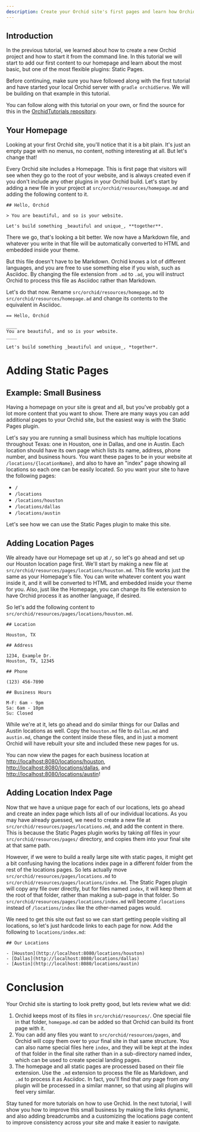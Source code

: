 ```yaml
---
description: Create your Orchid site's first pages and learn how Orchid processes files. 
---
```


## Introduction

In the previous tutorial, we learned about how to create a new Orchid project and how to start it from the command line.
In this tutorial we will start to add our first content to our homepage and learn about the most basic, but one of the
most flexible plugins: Static Pages.

Before continuing, make sure you have followed along with the first tutorial and have started your local Orchid server 
with `gradle orchidServe`. We will be building on that example in this tutorial.

You can follow along with this tutorial on your own, or find the source for this in the 
[OrchidTutorials repository](https://github.com/JavaEden/OrchidTutorials/tree/master/02). 

## Your Homepage

Looking at your first Orchid site, you'll notice that it is a bit plain. It's just an empty page with no menus, no 
content, nothing interesting at all. But let's change that!

Every Orchid site includes a Homepage. This is first page that visitors will see when they go to the root of your 
website, and is always created even if you don't include any other plugins in your Orchid build. Let's start by adding a
new file in your project at `src/orchid/resources/homepage.md` and adding the following content to it. 

```text
## Hello, Orchid

> You are beautiful, and so is your website.

Let's build something _beautiful and unique_, **together**.
```

There we go, that's looking a bit better. We now have a Markdown file, and whatever you write in that file will be 
automatically converted to HTML and embedded inside your theme. 

But this file doesn't have to be Markdown. Orchid knows a lot of different languages, and you are free to use something 
else if you wish, such as Asciidoc. By changing the file extension from `.md` to `.ad`, you will instruct Orchid to 
process this file as Asciidoc rather than Markdown. 

Let's do that now. Rename `src/orchid/resources/homepage.md` to `src/orchid/resources/homepage.ad` and change its 
contents to the equivalent in Asciidoc.

```text
== Hello, Orchid

____
You are beautiful, and so is your website.
____

Let's build something _beautiful and unique_, *together*.
```

# Adding Static Pages

## Example: Small Business

Having a homepage on your site is great and all, but you've probably got a lot more content that you want to show. There 
are many ways you can add additional pages to your Orchid site, but the easiest way is with the Static Pages plugin. 

Let's say you are running a small business which has multiple locations throughout Texas: one in Houston, one in Dallas,
and one in Austin. Each location should have its own page which lists its name, address, phone number, and business 
hours. You want these pages to be in your website at `/locations/{locationName}`, and also to have an "index" page 
showing all locations so each one can be easily located. So you want your site to have the following pages:

- `/`
- `/locations`
- `/locations/houston`
- `/locations/dallas`
- `/locations/austin`

Let's see how we can use the Static Pages plugin to make this site.

## Adding Location Pages

We already have our Homepage set up at `/`, so let's go ahead and set up our Houston location page first. We'll start by
making a new file at `src/orchid/resources/pages/locations/houston.md`. This file works just the same as your Homepage's 
file. You can write whatever content you want inside it, and it will be converted to HTML and embedded inside your theme 
for you. Also, just like the Homepage, you can change its file extension to have Orchid process it as another language,
if desired.

So let's add the following content to `src/orchid/resources/pages/locations/houston.md`.

```text
## Location

Houston, TX

## Address
 
1234, Example Dr.
Houston, TX, 12345

## Phone

(123) 456-7890

## Business Hours

M-F: 6am - 9pm
Sa: 6am - 10pm
Su: Closed
```

While we're at it, lets go ahead and do similar things for our Dallas and Austin locations as well. Copy the
`houston.md` file to `dallas.md` and `austin.md`, change the content inside these files, and in just a moment Orchid
will have rebuilt your site and included these new pages for us. 

You can now view the pages for each business location at 
[http://localhost:8080/locations/houston](http://localhost:8080/locations/houston), 
[http://localhost:8080/locations/dallas](http://localhost:8080/locations/dallas), and 
[http://localhost:8080/locations/austin](http://localhost:8080/locations/austin)!

## Adding Location Index Page

Now that we have a unique page for each of our locations, lets go ahead and create an index page which lists all of our 
individual locations. As you may have already guessed, we need to create a new file at 
`src/orchid/resources/pages/locations.md`, and add the content in there. This is because the Static Pages plugin works 
by taking _all_ files in your `src/orchid/resources/pages/` directory, and copies them into your final site at that same
path.  

However, if we were to build a really large site with static pages, it might get a bit confusing having the locations 
index page in a different folder from the rest of the locations pages. So lets actually move
`src/orchid/resources/pages/locations.md` to `src/orchid/resources/pages/locations/index.md`. The Static Pages plugin 
will copy any file over directly, but for files named `index`, it will keep them at the root of that folder, rather than
making a sub-page in that folder. So `src/orchid/resources/pages/locations/index.md` will become `/locations` instead of
`/locations/index` like the other-named pages would.

We need to get this site out fast so we can start getting people visiting all locations, so let's just hardcode links to 
each page for now. Add the following to `locations/index.md`:

```text
## Our Locations

- [Houston](http://localhost:8080/locations/houston)
- [Dallas](http://localhost:8080/locations/dallas)
- [Austin](http://localhost:8080/locations/austin)
```

# Conclusion

Your Orchid site is starting to look pretty good, but lets review what we did:

1. Orchid keeps most of its files in `src/orchid/resources/`. One special file in that folder, `homepage.md` can be 
    added so that Orchid can build its front page with it. 
2. You can add any files you want to `src/orchid/resources/pages`, and Orchid will copy them over to your final site in 
    that same structure. You can also name special files here `index`, and they will be kept at the index of that folder 
    in the final site rather than in a sub-directory named index, which can be used to create special landing pages. 
3. The homepage and all static pages are processed based on their file extension. Use the `.md` extension to process the
    file as Markdown, and `.ad` to process it as Asciidoc. In fact, you'll find that _any_ page from _any_ plugin will 
    be processed in a similar manner, so that using all plugins will feel very similar.
    
Stay tuned for more tutorials on how to use Orchid. In the next tutorial, I will show you how to improve this small 
business by making the links dynamic, and also adding breadcrumbs and a customizing the locations page content to 
improve consistency across your site and make it easier to navigate.